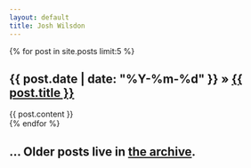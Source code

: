 ```yaml
---
layout: default
title: Josh Wilsdon
---
```


{% for post in site.posts limit:5 %}
<div class="post">
  <h2>{{ post.date | date: "%Y-%m-%d" }} &raquo; <a href="{{ post.url }}">{{ post.title }}</a></h2>
  {{ post.content }}
</div>
{% endfor %}
<div>
  <h2>... Older posts live in <a href="/archive">the archive</a>.</h2>
</div>
